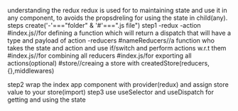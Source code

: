 understanding the redux
redux is used for to maintaining state and use it in any component, to avoids the propsdreling for using the state in child(any).
steps
create('-'==="folder" & '#'===".js file")
step1
-redux
    -action
        #index.js//for defining a function which will return a dispatch that will have a type and payload of action
    -reducers
        #nameReducers//a function who takes the state and action and use if/switch and perform actions w.r.t them
        #index.js//for combining all reducers
    #index.js/for exporting all actions(optional)
    #store//creaing a store with createdStore(reducers,{},middlewares)

step2
wrap the index app component with provider(redux) and assign store value to your store(import)
step3
use useSelector and useDispatch for getting and using the state


